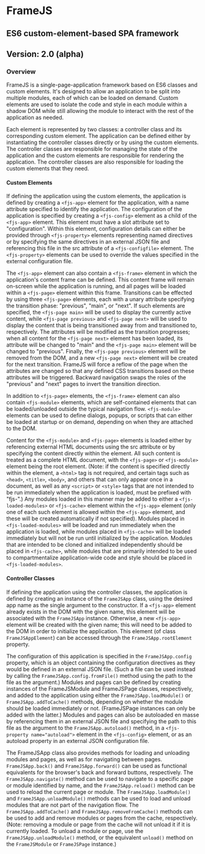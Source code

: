 # FrameJS
## ES6 custom-element-based SPA framework

## Version: 2.0 (alpha)

### Overview

FrameJS is a single-page-application framework based on ES6 classes and custom elements. It's designed to allow an
application to be split into multiple modules, each of which can be loaded on demand. Custom elements are used to
isolate the code and style in each module within a shadow DOM while still allowing the module to interact with the
rest of the application as needed.

Each element is represented by two classes: a controller class and its corresponding custom element. The application
can be defined either by instantiating the controller classes directly or by using the custom elements. The
controller classes are responsible for managing the state of the application and the custom elements are responsible
for rendering the application. The controller classes are also responsible for loading the custom elements that
they need.

#### Custom Elements

If defining the application using the custom elements, the application is defined by creating a `<fjs-app>` element
for the application, with a name attribute specified to identify the application. The configuration of the application
is specified by creating a `<fjs-config>` element as a child of the `<fjs-app>` element. This element must have a slot
attribute set to "configuration". Within this element, configuration details can either be provided through `<fjs-property>`
elements representing named directives or by specifying the same directives in an external JSON file and referencing
this file in the src attribute of a `<fjs-configfile>` element. The `<fjs-property>` elements can be used to override the
values specified in the external configuration file.

The `<fjs-app>` element can also contain a `<fjs-frame>` element in which the application's content frame can be defined.
This content frame will remain on-screen while the application is running, and all pages will be loaded within a
`<fjs-page>` element within this frame. Transitions can be effected by using three `<fjs-page>` elements, each with a
unary attribute specifying the transition phase: "previous", "main", or "next". If such elements are specified, the
`<fjs-page main>` will be used to display the currently active content, while `<fjs-page previous>` and `<fjs-page next>`
will be used to display the content that is being transitioned away from and transitioned to, respectively. The attributes
will be modified as the transition progresses; when all content for the `<fjs-page next>` element has been loaded, its
attribute will be changed to "main" and the `<fjs-page main>` element will be changed to "previous". Finally, the
`<fjs-page previous>` element will be removed from the DOM, and a new `<fjs-page next>` element will be created for the
next transition. FrameJS will force a reflow of the page when the attributes are changed so that any defined CSS
transitions based on these attributes will be triggered. Backward navigation swaps the roles of the "previous" and "next"
pages to invert the transition direction.

In addition to `<fjs-page>` elements, the `<fjs-frame>` element can also contain `<fjs-module>` elements, which are self-contained
elements that can be loaded/unloaded outside the typical navigation flow. `<fjs-module>` elements can be used to define
dialogs, popups, or scripts that can either be loaded at startup or on demand, depending on when they are attached to
the DOM.

Content for the `<fjs-module>` and `<fjs-page>` elements is loaded either by referencing external HTML documents using the
src attribute or by specifying the content directly within the element. All such content is treated as a complete
HTML document, with the `<fjs-page>` or `<fjs-module>` element being the root element. (Note: if the content is specified
directly within the element, a `<html>` tag is not required, and certain tags such as `<head>`, `<title>`, `<body>`, and others
that can only appear once in a document, as well as any `<script>` or `<style>` tags that are not intended to be run immediately
when the application is loaded, must be prefixed with "fjs-".) Any modules loaded in this manner may be added to either
a `<fjs-loaded-modules>` or `<fjs-cache>` element within the `<fjs-app>` element (only one of each such element is allowed
within the `<fjs-app>` element, and these will be created automatically if not specified). Modules placed in `<fjs-loaded-modules>`
will be loaded and run immediately when the application is loaded, while modules placed in `<fjs-cache>` will be loaded
immediately but will not be run until initialized by the application. Modules that are intended to be cloned and
initialized independently should be placed in `<fjs-cache>`, while modules that are primarily intended to be used to
compartmentalize application-wide code and style should be placed in `<fjs-loaded-modules>`.

#### Controller Classes

If defining the application using the controller classes, the application is defined by creating an instance of the
`FrameJSApp` class, using the desired app name as the single argument to the constructor. If a `<fjs-app>` element already
exists in the DOM with the given name, this element will be associated with the `FrameJSApp` instance. Otherwise, a new
`<fjs-app>` element will be created with the given name; this will need to be added to the DOM in order to initialize the
application. This element (of class `FrameJSAppElement`) can be accessed through the `FrameJSApp.rootElement` property.

The configuration of this application is specified in the `FrameJSApp.config` property, which is an object containing
the configuration directives as they would be defined in an external JSON file. (Such a file can be used instead by
calling the `FrameJSApp.config.fromFile()` method using the path to the file as the argument.) Modules and pages can
be defined by creating instances of the FrameJSModule and FrameJSPage classes, respectively, and added to the application
using either the `FrameJSApp.loadModule()` or `FrameJSApp.addToCache()` methods, depending on whether the module should
be loaded immediately or not. (FrameJSPage instances can only be added with the latter.) Modules and pages can also
be autoloaded en masse by referencing them in an external JSON file and specifying the path to this file as the argument
to the `FrameJSApp.autoload()` method, in a `<fjs-property name="autoload">` element in the `<fjs-config>` element, or as an
autoload property in an external JSON configuration file.

The FrameJSApp class also provides methods for loading and unloading modules and pages, as well as for navigating
between pages. `FrameJSApp.back()` and `FrameJSApp.forward()` can be used as functional equivalents for the browser's
back and forward buttons, respectively. The `FrameJSApp.navigate()` method can be used to navigate to a specific page
or module identified by name, and the `FrameJSApp.reload()` method can be used to reload the current page or module.
The `FrameJSApp.loadModule()` and `FrameJSApp.unloadModule()` methods can be used to load and unload modules that are
not part of the navigation flow. The `FrameJSApp.addToCache()` and `FrameJSApp.removeFromCache()` methods can be used to
add and remove modules or pages from the cache, respectively. (Note: removing a module or page from the cache will
not unload it if it is currently loaded. To unload a module or page, use the `FrameJSApp.unloadModule()` method, or
the equivalent `unload()` method on the `FrameJSModule` or `FrameJSPage` instance.)

